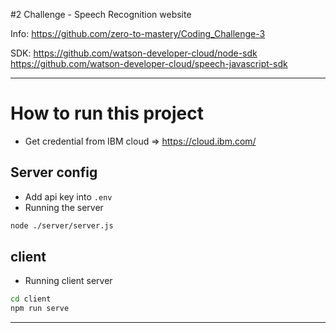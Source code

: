 #2 Challenge - Speech Recognition website

Info:
https://github.com/zero-to-mastery/Coding_Challenge-3

SDK:
https://github.com/watson-developer-cloud/node-sdk \
https://github.com/watson-developer-cloud/speech-javascript-sdk

--- 
# How to run this project

- Get credential from IBM cloud => https://cloud.ibm.com/

## Server config
- Add api key into `.env`
- Running the server
```bash
node ./server/server.js
```

## client
- Running client server
```bash
cd client
npm run serve
```

---